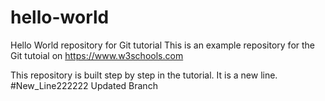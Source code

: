 # hello-world

Hello World repository for Git tutorial
This is an example repository for the Git tutoial on https://www.w3schools.com

This repository is built step by step in the tutorial.
It is a new line.
#New_Line222222
Updated Branch
